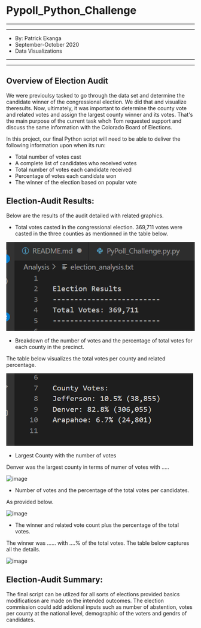 # Pypoll_Python_Challenge

*****
*****

* By: Patrick Ekanga
* September-October 2020
* Data Visualizations

*****
*****

## Overview of Election Audit

We were previoulsy tasked to go through the data set and determine the candidate winner of the congressional election.
We did that and visualize theresults. Now, ultimately, it was important to determine the county vote and related votes and assign the largest county winner and its votes. That's the main purpose of the current task whch Tom requested support and discuss the same information with the Colorado Board of Elections.

In this project, our final Python script will need to be able to deliver the following information upon when its run: 
  - Total number of votes cast
  - A complete list of candidates who received votes
  - Total number of votes each candidate received
  - Percentage of votes each candidate won
  - The winner of the election based on popular vote

## Election-Audit Results:

Below are the results of the audit detailed with related graphics.

- Total votes casted in the congressional election.
369,711 votes were casted in the three counties as mentionned in the table below.

![image](Resources/Total_Vote.png)

- Breakdown of the number of votes and the percentage of total votes for each county in the precinct.
  
The table below visualizes the total votes per county and related percentage.

![image](Resources/County_votes.png)


- Largest County with the number of votes

Denver was the largest county in terms of numer of votes with .....

![image]()

- Number of votes and the percentage of the total votes per candidates.

As provided below.

![image]()

- The winner and related vote count plus the percentage of the total votes.

The winner was ...... with ....% of the total votes. The table below captures all the details.

![image]()



## Election-Audit Summary: 

The final script can be utlized for all sorts of elections provided basics modificatiosn are made on the intended outcomes. The election commission could add addional inputs such as number of abstention, votes per county at the national level, demographic of the voters and gendrs of candidates.

